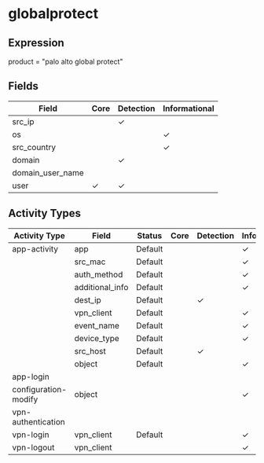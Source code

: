 globalprotect
=============

Expression
----------

product = "palo alto global protect"

Fields
------

| Field            | Core     | Detection | Informational |
| ---------------- | -------- | --------- | ------------- |
| src_ip           |          | &#10003;  |               |
| os               |          |           | &#10003;      |
| src_country      |          |           | &#10003;      |
| domain           |          | &#10003;  |               |
| domain_user_name |          |           |               |
| user             | &#10003; | &#10003;  |               |

Activity Types
--------------

| Activity Type        | Field           | Status  | Core | Detection | Informational |
| -------------------- | --------------- | ------- | ---- | --------- | ------------- |
| app-activity         | app             | Default |      |           | &#10003;      |
|                      | src_mac         | Default |      |           | &#10003;      |
|                      | auth_method     | Default |      |           | &#10003;      |
|                      | additional_info | Default |      |           | &#10003;      |
|                      | dest_ip         | Default |      | &#10003;  |               |
|                      | vpn_client      | Default |      |           | &#10003;      |
|                      | event_name      | Default |      |           | &#10003;      |
|                      | device_type     | Default |      |           | &#10003;      |
|                      | src_host        | Default |      | &#10003;  |               |
|                      | object          | Default |      |           | &#10003;      |
| app-login            |                 |         |      |           |               |
| configuration-modify | object          |         |      |           | &#10003;      |
| vpn-authentication   |                 |         |      |           |               |
| vpn-login            | vpn_client      | Default |      |           | &#10003;      |
| vpn-logout           | vpn_client      |         |      |           | &#10003;      |

